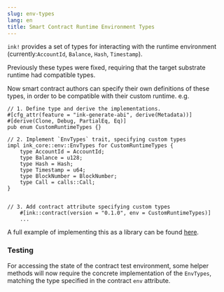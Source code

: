 ```yaml
---
slug: env-types
lang: en
title: Smart Contract Runtime Environment Types
---
```


`ink!` provides a set of types for interacting with the runtime environment (currently:`AccountId`, `Balance`, `Hash`, `Timestamp`).

Previously these types were fixed, requiring that the target substrate runtime had compatible types.

Now smart contract authors can specify their own definitions of these types, in order to be compatible with their custom runtime. e.g.

```
// 1. Define type and derive the implementations.
#[cfg_attr(feature = "ink-generate-abi", derive(Metadata))]
#[derive(Clone, Debug, PartialEq, Eq)]
pub enum CustomRuntimeTypes {}

// 2. Implement `EnvTypes` trait, specifying custom types
impl ink_core::env::EnvTypes for CustomRuntimeTypes {
    type AccountId = AccountId;
    type Balance = u128;
    type Hash = Hash;
    type Timestamp = u64;
    type BlockNumber = BlockNumber;
    type Call = calls::Call;
}


// 3. Add contract attribute specifying custom types
    #[ink::contract(version = "0.1.0", env = CustomRuntimeTypes)]
    ...
```

A full example of implementing this as a library can be found [here](https://github.com/paritytech/ink-types-node-runtime).

### Testing

For accessing the state of the contract test environment, some helper methods will now require the concrete implementation of the `EnvTypes`, matching the type specified in the contract `env` attribute.